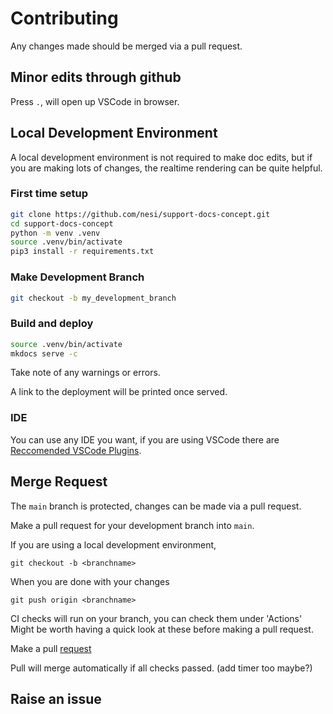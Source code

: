 # Contributing

Any changes made should be merged via a pull request.

## Minor edits through github

Press `.`, will open up VSCode in browser.

## Local Development Environment

A local development environment is not required to make doc edits, but if you are making lots of changes, the realtime rendering can be quite helpful. 

### First time setup

```bash
git clone https://github.com/nesi/support-docs-concept.git
cd support-docs-concept
python -m venv .venv
source .venv/bin/activate
pip3 install -r requirements.txt
```

### Make Development Branch
```bash
git checkout -b my_development_branch
```

### Build and deploy

```bash
source .venv/bin/activate
mkdocs serve -c
```

Take note of any warnings or errors.

A link to the deployment will be printed once served.

### IDE

You can use any IDE you want, if you are using VSCode there are [Reccomended VSCode Plugins](./code_extensions.json).

## Merge Request

The `main` branch is protected, changes can be made via a pull request.

Make a pull request for your development branch into `main`.

If you are using a local development environment,

```
git checkout -b <branchname>
```
When you are done with your changes
```
git push origin <branchname>
```
CI checks will run on your branch, you can check them under 'Actions'
Might be worth having a quick look at these before making a pull request.

Make a pull [request](https://github.com/nesi/support-docs-concept/pulls)

Pull will merge automatically if all checks passed. (add timer too maybe?)


## Raise an issue


